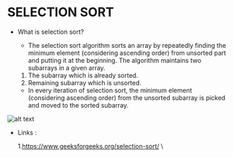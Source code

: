 
# SELECTION SORT

* What is selection sort? 
   
    * The selection sort algorithm sorts an array by repeatedly finding the minimum element (considering ascending order) from unsorted part and putting it at the beginning. The algorithm maintains two subarrays in a given array.

	1) The subarray which is already sorted.
	2) Remaining subarray which is unsorted.

	* In every iteration of selection sort, the minimum element (considering ascending order) from the unsorted subarray is picked and moved to the sorted subarray.

 ![alt text](https://codingconnect.net/wp-content/uploads/2016/09/Selection-Sort.gif)
 
 
 * Links :
   
   1.https://www.geeksforgeeks.org/selection-sort/ \

   
   


